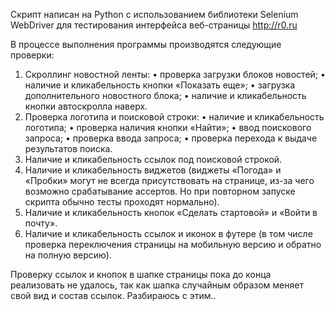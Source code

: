 Скрипт написан на Python с использованием библиотеки Selenium WebDriver для тестирования интерфейса веб-страницы http://r0.ru

В процессе выполнения программы производятся следующие проверки:
1.	Скроллинг новостной ленты:
  •	проверка загрузки блоков новостей;
  •	наличие и кликабельность кнопки «Показать еще»;
  •	загрузка дополнительного новостного блока;
  •	наличие и кликабельность кнопки автоскролла наверх.
2.	Проверка логотипа и поисковой строки:
  •	наличие и кликабельность логотипа;
  •	проверка наличия кнопки «Найти»;
  •	ввод поискового запроса;
  •	проверка ввода запроса;
  •	проверка перехода к выдаче результатов поиска.
3.	Наличие и кликабельность ссылок под поисковой строкой.
4.	Наличие и кликабельность виджетов (виджеты «Погода» и «Пробки» могут не всегда присутствовать на странице, из-за чего возможно срабатывание ассертов. Но при повторном запуске скрипта обычно тесты проходят нормально).
5.	Наличие и кликабельность кнопок «Сделать стартовой» и «Войти в почту».
6.	Наличие и кликабельность ссылок и иконок в футере (в том числе проверка переключения страницы на мобильную версию и обратно на полную версию).

Проверку ссылок и кнопок в шапке страницы пока до конца реализовать не удалось, так как шапка случайным образом меняет свой вид и состав ссылок. Разбираюсь с этим..
